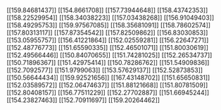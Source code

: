 [[159.84681437]]
[[154.8661708]]
[[157.73944648]]
[[158.43742353]]
[[158.22529954]]
[[158.34038223]]
[[157.03438268]]
[[156.91049403]]
[[158.49295753]]
[[159.97567085]]
[[158.35681091]]
[[158.78602574]]
[[157.80313117]]
[[157.87354542]]
[[157.82509862]]
[[156.83030853]]
[[153.05955757]]
[[156.41221864]]
[[152.02559281]]
[[156.22647271]]
[[152.48776773]]
[[151.65590335]]
[[152.46501071]]
[[151.80030619]]
[[152.49566446]]
[[150.84070655]]
[[151.74281025]]
[[152.26534737]]
[[150.71896367]]
[[151.42975414]]
[[150.78286762]]
[[151.54909836]]
[[152.7092577]]
[[151.9799063]]
[[153.57629137]]
[[152.52873853]]
[[150.56644434]]
[[159.92521656]]
[[167.43148702]]
[[151.65650831]]
[[152.03589572]]
[[152.06474637]]
[[151.88121668]]
[[151.80781509]]
[[152.80408157]]
[[156.77511229]]
[[152.27702887]]
[[151.66945244]]
[[154.23827463]]
[[152.70911697]]
[[159.20264462]]